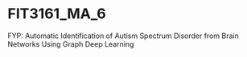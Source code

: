 # FIT3161_MA_6
FYP: Automatic Identification of Autism Spectrum Disorder from  Brain Networks Using Graph Deep Learning
